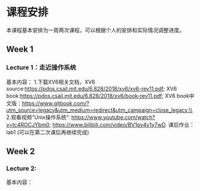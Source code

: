 # 课程安排

本课程基本安排为一周两次课程，可以根据个人的安排和实际情况调整进度。

## Week 1
### Lecture 1：走近操作系统 
基本内容：
1.下载XV6相关文档，XV6 source:https://pdos.csail.mit.edu/6.828/2018/xv6/xv6-rev11.pdf; XV6 book:https://pdos.csail.mit.edu/6.828/2018/xv6/book-rev11.pdf; XV6 book中文版：https://www.gitbook.com/?utm_source=legacy&utm_medium=redirect&utm_campaign=close_legacy.\\
2.观看视频“Unix操作系统”: https://www.youtube.com/watch?v=tc4ROCJYbm0; https://www.bilibili.com/video/BV1py4y1y7wD.
课后作业：
lab1 (可以在第二次课后再继续完成)

## Week 2
### Lecture 2:
基本内容：


